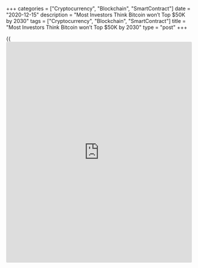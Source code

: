 +++
categories = ["Cryptocurrency", "Blockchain", "SmartContract"]
date = "2020-12-15"
description = "Most Investors Think Bitcoin won’t Top $50K by 2030"
tags = ["Cryptocurrency", "Blockchain", "SmartContract"]
title = "Most Investors Think Bitcoin won’t Top $50K by 2030"
type = "post"
+++

{{<iframe id="large-banner" src="https://www.bounty.group/#slide=27.0" width="100%" height="600" scrolling="no" style="border: 0px solid rgb(216, 221, 230); border-radius: 3px;">}}

A survey from Genesis Mining has found that most Bitcoin [investor](https://www.fintechee.com/tutorial-for-forex-trading/investor-mode/)s
aren’t expecting a $50,000 BTC price in 2030 — although 3.5% of
respondents tipped prices exceeding $500,000.

![Most Investors Think Bitcoin won’t Top $50K by 2030][1]

British Virgin Islands-based institutional mining platform, Genesis
Mining, has published the findings from a survey of 1,000 current and
former U.S.-based Bitcoin [investor](https://www.fintechee.com/tutorial-for-forex-trading/investor-mode/)s — two-thirds of whom believe BTC is
a better long-term store of value than the dollar.

More than half of respondents believe Bitcoin will beat out gold, real
estate, and the stock market over the five to 10 years, with 65%
expressing faith that BTC’s value will continue to appreciate with time.

The bear case  
But despite the apparently favorable sentiment, just 17% of those
surveyed predicted that Bitcoin’s price would exceed $50,000 by 2030.
This would only require the price to increase by 160% over the next 10
years, while BTC has already gained 166.5% during 2020 so far.

A further 17% predicted that Bitcoin’s price would actually fall over
the next decade, while one sixth of respondents did not feel confident
in speculating on BTC’s long-term price performance.

In total 50.1% of respondents estimated that BTC will be worth $20,000
or less by 2030, one third predicted the price will be $10,000 or less,
and 11.8% forecasted prices below $1,001.

Almost one-third of respondents who predict a stagnate or bearish
10-year performance expect Bitcoin to be hindered by [regulation](https://www.playgroundfx.com/blog/forex-broker-regulation/)s, while
one fifth anticipate outright bans on cryptocurrency from governments.

Roughly 17% of non-bullish respondents expect another cryptocurrency or
a central-bank issued digital currency will capture a dominant market
share and supersede BTC, while 16% predict Bitcoin’s [historical](https://www.fintechee.com/services/historical-data-for-forex/) meteoric
hype-cycles will die down over time. Nearly 10% of participants do not
believe “there is going to be a practical use case” for Bitcoin in
future.

On the bullish end of the spectrum, one-tenth tipped Bitcoin would be
worth six-figures or more in a decade, with half of them expecting
prices exceeding $500,000.

The survey had a good mix of [investor](https://www.fintechee.com/tutorial-for-forex-trading/investor-mode/)s, with one quarter allocating more
than half their wealth to virtual currency investments, one quarter had
crypto exposure of between 10% to 50%, another quarter had between 1%
and 10% in crypto, while the rest had 1% or less of their wealth
currently in virtual currency.

A recent survey from fund manager Grayscale Investments found that the
COVID-19 pandemic had a positive impact on Bitcoin sentiment, with 39%
of respondents describing BTC as “more appealing” amid the pandemic.

Last month, a survey of 700 high-net-worth individuals published by
deVere Group found that 73% of millionaires either already own or are
planning to invest in crypto assets by 2023.

_Source:[FXPro][2]_

   1. /files/downloads/3/5/1/351d05d51b2cea829b059e83be4406db_ad7fb81ad9f3bc2ef4a8115c0ccb214f.png
   2. /geturl/index/3db2ac699ee7d20256a19b474006331075db47ad/